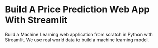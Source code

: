 # Build A Price Prediction Web App With Streamlit

Build a Machine Learning web application from scratch in Python with Streamlit. We use real world data to build a machine learning model.


